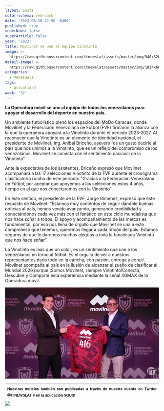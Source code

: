 ```yaml
---
layout: posts
color-schema: red-dark
date: '2023-08-10 22:50 -0400'
published: true
superNews: false
superArticle: false
year: '2023'
title: Movilnet se une al equipo Vinotinto
image: >-
  https://raw.githubusercontent.com/itnewslat/assets/master/img/540x320/Movilnet-FVF-p.jpg
detail-image: >-
  https://raw.githubusercontent.com/itnewslat/assets/master/img/1024x680/Movilnet-FVF-g.jpg
categories:
  - Venezuela
tags:
  - Actualidad
week: '32'
---
```

**La Operadora móvil se une al equipo de todos los venezolanos para apoyar el desarrollo del deporte en nuestro país.**

Un ambiente futbolístico plenó los espacios del MoDo Caracas, donde Movilnet y la Federación Venezolana de Fútbol (FVF) firmaron la alianza con la que la operadora apoyará a la Vinotinto durante el periodo 2023-2027. 
Al reconocer que la Vinotinto es un elemento de identidad nacional, el presidente de Movilnet, Ing. Aníbal Briceño, aseveró “es un gusto decirle al país que nos unimos a la Vinotinto, que es un reflejo del compromiso de los venezolanos. Movilnet se conecta con el sentimiento nacional de la Vinotinto”.

Ante la expectativa de los asistentes, Briceño expresó que Movilnet acompañará a las 17 selecciones Vinotinto de la FVF durante el cronograma clasificatorio rumbo de este periodo: "Gracias a la Federación Venezolana de Fútbol, por aceptar que apoyemos a las selecciones estos 4 años, tiempo en el que nos conectaremos con la Vinotinto".

En este sentido, el presidente de la FVF, Jorge Giménez, expresó que este respaldo de Movilnet: “Estamos muy contentos de seguir dándole buenas noticias al país, hemos venido avanzando, generando credibilidad y conectándonos cada vez más con el fanático en este ciclo mundialista que nos hace soñar a todos. El apoyo y acompañamiento de las marcas es fundamental, por eso nos llena de orgullo que Movilnet se una a este compromiso que tenemos, queremos llegar a cada rincón del país. Estamos seguros de que le daremos muchas alegrías a toda la fanaticada Vinotinto que nos hace soñar”.

La Vinotinto es más que un color, es un sentimiento que une a los venezolanos en torno al fútbol. Es el orgullo de ver a nuestros representantes darlo todo en la cancha, con pasión, entrega y coraje.
Movilnet acompaña al país en la ilusión de alcanzar el sueño de clasificar al Mundial 2026 porque ¡Somos Movilnet, siempre Vinotinto!Conecta, Descubre y Comparte esta experiencia mediante la señal 4GMAX de la Operadora móvil.

![](https://raw.githubusercontent.com/itnewslat/assets/master/img/540x320/Movilnet-FVF-p.jpg)

<table style="height: 42px;" width="569">
<tbody>
<tr>
<td style="text-align: justify;"><sub><strong>Nuestras noticias también son publicadas a través de nuestra cuenta en Twitter <a href="https://twitter.com/itnewslat?lang=es">@ITNEWSLAT</a> y en la aplicación <a href="https://squidapp.co/en/">SQUID</a></strong></sub></td>
</tr>
</tbody>
</table>

<img src="https://tracker.metricool.com/c3po.jpg?hash=56f88a41e39ab42c063cc51676587a04"/>
